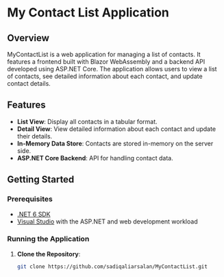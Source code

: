 # My Contact List Application

## Overview
MyContactList is a web application for managing a list of contacts. It features a frontend built with Blazor WebAssembly and a backend API developed using ASP.NET Core. 
The application allows users to view a list of contacts, see detailed information about each contact, and update contact details.

## Features
- **List View**: Display all contacts in a tabular format.
- **Detail View**: View detailed information about each contact and update their details.
- **In-Memory Data Store**: Contacts are stored in-memory on the server side.
- **ASP.NET Core Backend**: API for handling contact data.

## Getting Started

### Prerequisites
- [.NET 6 SDK](https://dotnet.microsoft.com/download)
- [Visual Studio](https://visualstudio.microsoft.com/vs/) with the ASP.NET and web development workload

### Running the Application

1. **Clone the Repository**:
   ```bash
   git clone https://github.com/sadiqaliarsalan/MyContactList.git

